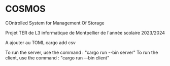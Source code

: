 # COSMOS
COntrolled System for Management Of Storage

Projet TER de L3 informatique de Montpellier de l'année scolaire 2023/2024

A ajouter au TOML
cargo add csv


To run the server, use the command : "cargo run --bin server"
To run the client, use the command : "cargo run --bin client"
